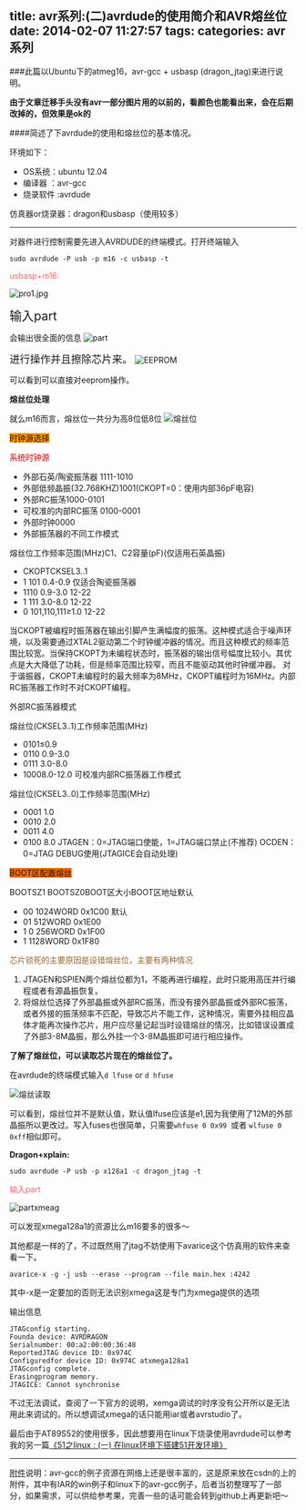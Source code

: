 title: avr系列:(二)avrdude的使用简介和AVR熔丝位
date: 2014-02-07 11:27:57
tags:
categories: avr系列
---
###此篇以Ubuntu下的atmeg16，avr-gcc + usbasp (dragon_jtag)来进行说明。

**由于文章迁移手头没有avr一部分图片用的以前的，看颜色也能看出来，会在后期改掉的，但效果是ok的**

####简述了下avrdude的使用和熔丝位的基本情况。

<!--more-->
环境如下：
- OS系统：ubuntu 12.04
- 编译器 ：avr-gcc
- 烧录软件 :avrdude

仿真器or烧录器：dragon和usbasp（使用较多）

---

对器件进行控制需要先进入AVRDUDE的终端模式。打开终端输入

```
sudo avrdude -P usb -p m16 -c usbasp -t
```
<span style="color:#ff6666">usbasp+m16:</span>

![pro1.jpg](/img/linux-avr-2/pro1.jpg)

<span style="font-size:18px; font-size:16pt">输入part</span>

会输出很全面的信息
![part](/img/linux-avr-2/pro2.jpg)

<span style="font-size:18px">进行操作并且擦除芯片来。</span>
![EEPROM](/img/linux-avr-2/ee.jpg)

可以看到可以直接对eeprom操作。

**熔丝位处理**

就么m16而言，熔丝位一共分为高8位低8位
![熔丝位](/img/linux-avr-2/fues.png)

<span lang="zh-CN" style="background-color:rgb(255,153,0)">时钟源选择</span>

<span style="color:#cc0000">系统时钟源</span>
- 外部石英/陶瓷振荡器 1111-1010
- 外部低频晶振(32.768KHZ)1001(CKOPT=0：使用内部36pF电容)
- 外部RC振荡1000-0101
- 可校准的内部RC振荡 0100-0001
- 外部时钟0000
- 外部振荡器的不同工作模式

熔丝位工作频率范围(MHz)C1、C2容量(pF)(仅适用石英晶振)
- CKOPTCKSEL3..1 
- 1 101 0.4-0.9 仅适合陶瓷振荡器
- 1110 0.9-3.0 12-22
- 1 111 3.0-8.0 12-22
- 0 101,110,111≥1.0 12-22

当CKOPT被编程时振荡器在输出引脚产生满幅度的振荡。这种模式适合于噪声环境，以及需要通过XTAL2驱动第二个时钟缓冲器的情况。而且这种模式的频率范围比较宽。当保持CKOPT为未编程状态时，振荡器的输出信号幅度比较小。其优点是大大降低了功耗，但是频率范围比较窄，而且不能驱动其他时钟缓冲器。
对于谐振器，CKOPT未编程时的最大频率为8MHz，CKOPT编程时为16MHz。内部RC振荡器工作时不对CKOPT编程。


外部RC振荡器模式

熔丝位(CKSEL3..1)工作频率范围(MHz)
- 0101≤0.9
- 0110 0.9-3.0
- 0111 3.0-8.0
- 10008.0-12.0
可校准内部RC振荡器工作模式



熔丝位(CKSEL3..0)工作频率范围(MHz)
- 0001 1.0
- 0010 2.0
- 0011 4.0
- 0100 8.0
JTAGEN：0=JTAG端口使能，1=JTAG端口禁止(不推荐)
OCDEN：0=JTAG DEBUG使用(JTAGICE会自动处理)

<span style="background-color:rgb(255,102,0)">BOOT区配置熔丝</span>

BOOTSZ1 BOOTSZ0BOOT区大小BOOT区地址默认
- 00 1024WORD 0x1C00 默认
- 01 512WORD 0x1E00 
- 1 0 256WORD 0x1F00 
- 1 1128WORD 0x1F80


<span style="color:#996633">芯片锁死的主要原因是设错熔丝位，主要有两种情况</span>
1. JTAGEN和SPIEN两个熔丝位都为1，不能再进行编程，此时只能用高压并行编程或者有源晶振恢复。
2. 将熔丝位选择了外部晶振或外部RC振荡，而没有接外部晶振或外部RC振荡，或者外接的振荡频率不匹配，导致芯片不能工作，这种情况，需要外挂相应晶体才能再次操作芯片，用户应尽量记起当时设错熔丝的情况，比如错误设置成了外部3-8M晶振，那么外挂一个3-8M晶振即可进行相应操作。


**了解了熔丝位，可以读取芯片现在的熔丝位了。**

在avrdude的终端模式输入`d lfuse` or `d hfuse`

![熔丝读取](/img/linux-avr-2/fuse2.jpg)

可以看到，熔丝位并不是默认值，默认值lfuse应该是e1,因为我使用了12M的外部晶振所以更改过。写入fuses也很简单，只需要`whfuse 0 0x99 `或者 `wlfuse 0 0xff`相似即可。

**Dragon+xplain:**

```
sudo avrdude -P usb -p x128a1 -c dragon_jtag -t
```
<span style="color:#ff6666">输入part</span>

![partxmeag](/img/linux-avr-2/part2.jpg)

可以发现xmega128a1的资源比么m16要多的很多～

其他都是一样的了，不过既然用了jtag不妨使用下avarice这个仿真用的软件来查看一下。

```
avarice-x -g -j usb --erase --program --file main.hex :4242
```

其中-x是一定要加的否则无法识别xmega这是专门为xmega提供的选项

输出信息
```
JTAGconfig starting.  
Founda device: AVRDRAGON  
Serialnumber: 00:a2:00:00:36:48  
ReportedJTAG device ID: 0x974C  
Configuredfor device ID: 0x974C atxmega128a1  
JTAGconfig complete.  
Erasingprogram memory.  
JTAGICE: Cannot synchronise  
```

不过无法调试，查阅了一下官方的说明，xemga调试的时序没有公开所以是无法用此来调试的。所以想调试xmega的话只能用iar或者avrstudio了。

最后由于AT89S52的使用很多，因此想要用在linux下烧录使用avrdude可以参考我的另一篇[《51之linux : (一) 在linux环境下搭建51开发环境》](http://galaxy2416.github.io/2014/02/05/linux-51-1/)

---
[附件](http://download.csdn.net/detail/galaxy_blue/4339966)说明：avr-gcc的例子资源在网络上还是很丰富的，这是原来放在csdn的上的附件，其中有IAR的win例子和linux下的avr-gcc例子，后者当初整理写了一部分，如果需求，可以供给参考果，完善一些的话可能会转到github上再更新吧～
